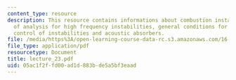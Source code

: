 ```yaml
---
content_type: resource
description: This resource contains informations about combustion instability, methods
  of analysis for high frequency instabilities, general conditions for instability,
  control of instabilities and acoustic absorbers.
file: /media/https%3A/open-learning-course-data-rc.s3.amazonaws.com/16-512-rocket-propulsion-fall-2005/05ac1f2ffd00ad1d883bde5a5bf3eaad_lecture_23.pdf
file_type: application/pdf
resourcetype: Document
title: lecture_23.pdf
uid: 05ac1f2f-fd00-ad1d-883b-de5a5bf3eaad
---
```

